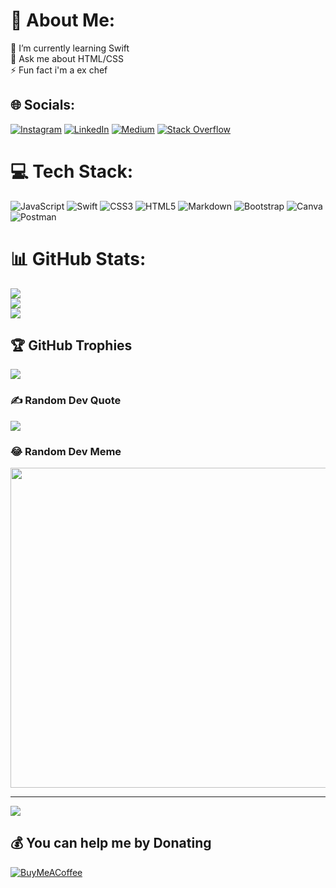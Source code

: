 # 💫 About Me:
🌱 I’m currently learning Swift<br>💬 Ask me about HTML/CSS<br>⚡ Fun fact i'm a ex chef


## 🌐 Socials:
[![Instagram](https://img.shields.io/badge/Instagram-%23E4405F.svg?logo=Instagram&logoColor=white)](https://instagram.com/hikarataas) [![LinkedIn](https://img.shields.io/badge/LinkedIn-%230077B5.svg?logo=linkedin&logoColor=white)](https://linkedin.com/in/hilalkarataas) [![Medium](https://img.shields.io/badge/Medium-12100E?logo=medium&logoColor=white)](https://medium.com/@karataas.hilal) [![Stack Overflow](https://img.shields.io/badge/-Stackoverflow-FE7A16?logo=stack-overflow&logoColor=white)](https://stackoverflow.com/users/20336939) 

# 💻 Tech Stack:
![JavaScript](https://img.shields.io/badge/javascript-%23323330.svg?style=for-the-badge&logo=javascript&logoColor=%23F7DF1E) ![Swift](https://img.shields.io/badge/swift-F54A2A?style=for-the-badge&logo=swift&logoColor=white) ![CSS3](https://img.shields.io/badge/css3-%231572B6.svg?style=for-the-badge&logo=css3&logoColor=white) ![HTML5](https://img.shields.io/badge/html5-%23E34F26.svg?style=for-the-badge&logo=html5&logoColor=white) ![Markdown](https://img.shields.io/badge/markdown-%23000000.svg?style=for-the-badge&logo=markdown&logoColor=white) ![Bootstrap](https://img.shields.io/badge/bootstrap-%23563D7C.svg?style=for-the-badge&logo=bootstrap&logoColor=white) ![Canva](https://img.shields.io/badge/Canva-%2300C4CC.svg?style=for-the-badge&logo=Canva&logoColor=white) ![Postman](https://img.shields.io/badge/Postman-FF6C37?style=for-the-badge&logo=postman&logoColor=white)
# 📊 GitHub Stats:
![](https://github-readme-stats.vercel.app/api?username=hikarataas&theme=dark&hide_border=false&include_all_commits=false&count_private=false)<br/>
![](https://github-readme-streak-stats.herokuapp.com/?user=hikarataas&theme=dark&hide_border=false)<br/>
![](https://github-readme-stats.vercel.app/api/top-langs/?username=hikarataas&theme=dark&hide_border=false&include_all_commits=false&count_private=false&layout=compact)

## 🏆 GitHub Trophies
![](https://github-profile-trophy.vercel.app/?username=hikarataas&theme=dark_dimmed&no-frame=false&no-bg=true&margin-w=4)

### ✍️ Random Dev Quote
![](https://quotes-github-readme.vercel.app/api?type=horizontal&theme=radical)

### 😂 Random Dev Meme
<img src="https://random-memer.herokuapp.com/" width="512px"/>

---
[![](https://visitcount.itsvg.in/api?id=hikarataas&icon=0&color=0)](https://visitcount.itsvg.in)

  ## 💰 You can help me by Donating
  [![BuyMeACoffee](https://img.shields.io/badge/Buy%20Me%20a%20Coffee-ffdd00?style=for-the-badge&logo=buy-me-a-coffee&logoColor=black)](https://buymeacoffee.com/karataashi) 

  
<!-- Proudly created with GPRM ( https://gprm.itsvg.in ) -->
